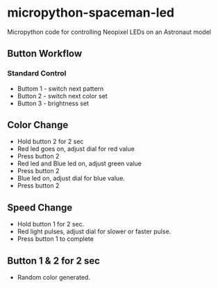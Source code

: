 # micropython-spaceman-led
Micropython code for controlling Neopixel LEDs on an Astronaut model



## Button Workflow 
### Standard Control
* Buttom 1 - switch next pattern
* Button 2 - switch next color set
* Button 3 - brightness set


## Color Change
* Hold button 2 for 2 sec
* Red led goes on, adjust dial for red value
* Press button 2
* Red led and Blue led on, adjust green value 
* Press button 2
* Blue led on, adjust dial for blue value.
* Press button 2

## Speed Change
* Hold button 1 for 2 sec.
* Red light pulses, adjust dial for slower or faster pulse.
* Press button 1 to complete 


## Button 1 & 2 for 2 sec
* Random color generated.
